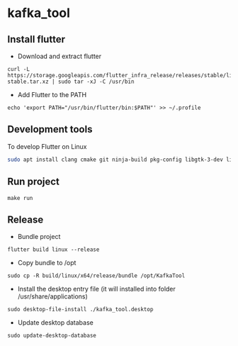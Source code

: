 # kafka_tool

## Install flutter
- Download and extract flutter
```
curl -L https://storage.googleapis.com/flutter_infra_release/releases/stable/linux/flutter_linux_3.22.2-stable.tar.xz | sudo tar -xJ -C /usr/bin
```
- Add Flutter to the PATH
```
echo 'export PATH="/usr/bin/flutter/bin:$PATH"' >> ~/.profile
```

## Development tools
To develop Flutter on Linux 
``` sh
sudo apt install clang cmake git ninja-build pkg-config libgtk-3-dev liblzma-dev libstdc++-12-dev
```

## Run project
``` 
make run
```

## Release
- Bundle project
```
flutter build linux --release
```
- Copy bundle to /opt
``` 
sudo cp -R build/linux/x64/release/bundle /opt/KafkaTool
```
- Install the desktop entry file (it will installed into folder /usr/share/applications)
```
sudo desktop-file-install ./kafka_tool.desktop
```
- Update desktop database
```
sudo update-desktop-database
```
